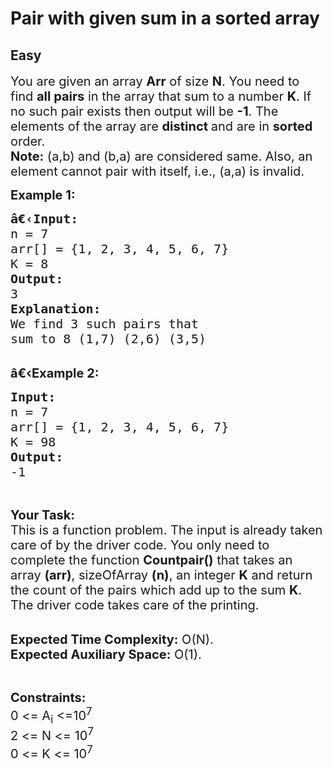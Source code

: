 # Pair with given sum in a sorted array
## Easy 
<div class="problem-statement">
                <p></p><p><span style="font-size:20px">You are given an array <strong>Arr</strong> of size <strong>N</strong>. You need to find <strong>all pairs</strong> in the array that sum to a number <strong>K</strong>. If no such pair exists then output will be <strong>-1</strong>. The elements of the array are <strong>distinct </strong>and are in <strong>sorted </strong>order.<br>
<strong>Note:</strong> (a,b) and (b,a) are considered same. Also, an element cannot pair with itself, i.e., (a,a) is invalid.</span></p>

<p><span style="font-size:20px"><strong>Example 1:</strong></span></p>

<pre><span style="font-size:20px"><strong>â€‹</strong><strong>Input:
</strong>n = 7
arr[] = {1, 2, 3, 4, 5, 6, 7}
K = 8
<strong>Output:
</strong>3
<strong>Explanation:</strong>
We find 3 such pairs that
sum to 8 (1,7) (2,6) (3,5)
</span></pre>

<p><br>
<span style="font-size:20px"><strong>â€‹Example 2:</strong></span></p>

<pre><span style="font-size:20px"><strong>Input:
</strong>n = 7
arr[] = {1, 2, 3, 4, 5, 6, 7}
K = 98 <strong>
Output:
</strong>-1 </span></pre>

<p>&nbsp;</p>

<p><span style="font-size:20px"><strong>Your Task:</strong><br>
This is a function problem. The input is already taken care of by the driver code. You only need to complete the function <strong>Countpair()</strong> that takes an array <strong>(arr)</strong>, sizeOfArray <strong>(n)</strong>, an integer <strong>K</strong> and return the count of the pairs which add up to the sum <strong>K</strong>. The driver code takes care of the printing.</span></p>

<p><br>
<span style="font-size:20px"><strong>Expected Time Complexity:</strong>&nbsp;O(N).<br>
<strong>Expected Auxiliary Space:</strong>&nbsp;O(1).</span></p>

<p>&nbsp;</p>

<p><span style="font-size:20px"><strong>Constraints:</strong><br>
0 &lt;= A<sub>i</sub> &lt;=10<sup>7</sup><br>
2 &lt;= N &lt;= 10<sup>7</sup><br>
0 &lt;= K &lt;= 10<sup>7</sup></span></p>
 <p></p>
            </div>